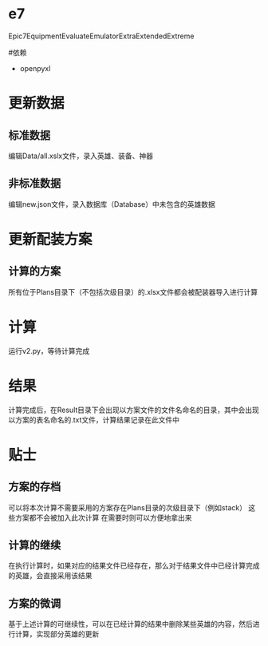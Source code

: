 # e7
Epic7EquipmentEvaluateEmulatorExtraExtendedExtreme

#依赖
- openpyxl

# 更新数据
## 标准数据
编辑Data/all.xslx文件，录入英雄、装备、神器
## 非标准数据
编辑new.json文件，录入数据库（Database）中未包含的英雄数据
# 更新配装方案
## 计算的方案
所有位于Plans目录下（不包括次级目录）的.xlsx文件都会被配装器导入进行计算
# 计算
运行v2.py，等待计算完成
# 结果
计算完成后，在Result目录下会出现以方案文件的文件名命名的目录，其中会出现以方案的表名命名的.txt文件，计算结果记录在此文件中
# 贴士
## 方案的存档
可以将本次计算不需要采用的方案存在Plans目录的次级目录下（例如stack）
这些方案都不会被加入此次计算
在需要时则可以方便地拿出来
## 计算的继续
在执行计算时，如果对应的结果文件已经存在，那么对于结果文件中已经计算完成的英雄，会直接采用该结果
## 方案的微调
基于上述计算的可继续性，可以在已经计算的结果中删除某些英雄的内容，然后进行计算，实现部分英雄的更新
